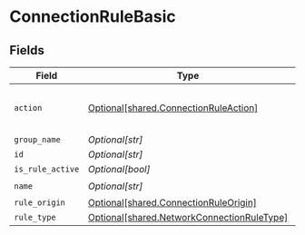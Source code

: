 # ConnectionRuleBasic


## Fields

| Field                                                                                              | Type                                                                                               | Required                                                                                           | Description                                                                                        |
| -------------------------------------------------------------------------------------------------- | -------------------------------------------------------------------------------------------------- | -------------------------------------------------------------------------------------------------- | -------------------------------------------------------------------------------------------------- |
| `action`                                                                                           | [Optional[shared.ConnectionRuleAction]](undefined/models/shared/connectionruleaction.md)           | :heavy_check_mark:                                                                                 | ENCRYPT is not allowed in default rule                                                             |
| `group_name`                                                                                       | *Optional[str]*                                                                                    | :heavy_minus_sign:                                                                                 | N/A                                                                                                |
| `id`                                                                                               | *Optional[str]*                                                                                    | :heavy_minus_sign:                                                                                 | N/A                                                                                                |
| `is_rule_active`                                                                                   | *Optional[bool]*                                                                                   | :heavy_minus_sign:                                                                                 | N/A                                                                                                |
| `name`                                                                                             | *Optional[str]*                                                                                    | :heavy_check_mark:                                                                                 | N/A                                                                                                |
| `rule_origin`                                                                                      | [Optional[shared.ConnectionRuleOrigin]](undefined/models/shared/connectionruleorigin.md)           | :heavy_minus_sign:                                                                                 | N/A                                                                                                |
| `rule_type`                                                                                        | [Optional[shared.NetworkConnectionRuleType]](undefined/models/shared/networkconnectionruletype.md) | :heavy_minus_sign:                                                                                 | N/A                                                                                                |